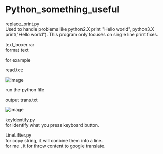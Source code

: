 # Python_something_useful

replace_print.py  
Used to handle problems like python2.X print "Hello world", python3.X print("Hello world").
This program only focuses on single line print fixes.

text_boxer.rar  
format text  

for example  

read.txt:  
  
![image](https://github.com/nuto410/Python_something_useful/assets/95603074/050e79c2-ae20-4694-b47d-19ecfd56b537)
  
run the python file  

output trans.txt  
  
![image](https://github.com/nuto410/Python_something_useful/assets/95603074/ac260b06-bced-4d07-82f3-b59b2d935a76)


keyIdentify.py  
for identify what you press keyboard button.  
  
LineLifter.py  
for copy string, it will conbine them into a line.  
for me , it for throw content to google translate.  
  
